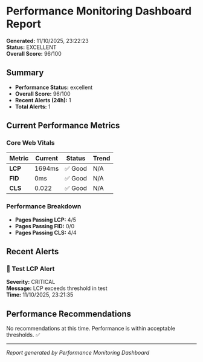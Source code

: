 # Performance Monitoring Dashboard Report

**Generated:** 11/10/2025, 23:22:23  
**Status:** EXCELLENT  
**Overall Score:** 96/100

## Summary

- **Performance Status:** excellent
- **Overall Score:** 96/100
- **Recent Alerts (24h):** 1
- **Total Alerts:** 1

## Current Performance Metrics


### Core Web Vitals

| Metric | Current | Status | Trend |
|--------|---------|--------|-------|
| **LCP** | 1694ms | ✅ Good | N/A |
| **FID** | 0ms | ✅ Good | N/A |
| **CLS** | 0.022 | ✅ Good | N/A |

### Performance Breakdown

- **Pages Passing LCP:** 4/5
- **Pages Passing FID:** 0/0
- **Pages Passing CLS:** 4/4





## Recent Alerts


### 🚨 Test LCP Alert

**Severity:** CRITICAL  
**Message:** LCP exceeds threshold in test  
**Time:** 11/10/2025, 23:21:35



## Performance Recommendations

No recommendations at this time. Performance is within acceptable thresholds. ✅

---
*Report generated by Performance Monitoring Dashboard*

